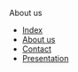 About us

- [Index](/)
- [About us](/about-us)
- [Contact](/about-us/contact)
- [Presentation](/about-us/presentation)
